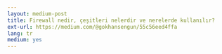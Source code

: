```yaml
---
layout: medium-post
title: Firewall nedir, çeşitleri nelerdir ve nerelerde kullanılır?
ext-url: https://medium.com/@gokhansengun/55c56eed4ffa
lang: tr
medium: yes 
---
```

